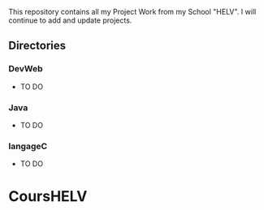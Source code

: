 This repository contains all my Project Work from my School "HELV". I will continue to add and update projects.

## Directories

### DevWeb
- TO DO

### Java
- TO DO

### langageC
- TO DO


# CoursHELV